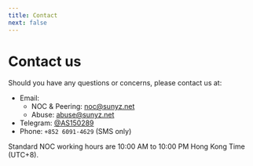 ```yaml
---
title: Contact
next: false
---
```


# Contact us

Should you have any questions or concerns, please contact us at:

- Email:
    - NOC & Peering: noc@sunyz.net
    - Abuse: abuse@sunyz.net
- Telegram: [@AS150289](http://t.me/AS150289)
- Phone: `+852 6091-4629` (SMS only)

Standard NOC working hours are 10:00 AM to 10:00 PM Hong Kong Time (UTC+8).